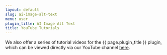 ```yaml
---
layout: default
slug: ai-image-alt-text
menu: user
plugin_title: AI Image Alt Text
title: YouTube Tutorials
---
```

We also offer a series of tutorial videos for the {{ page.plugin_title }} plugin, which can be viewed directly via our YouTube channel [here](https://www.youtube.com/playlist?list=PLEndQUuhlvSoOidQF7iRvstiKjOT4tX71).